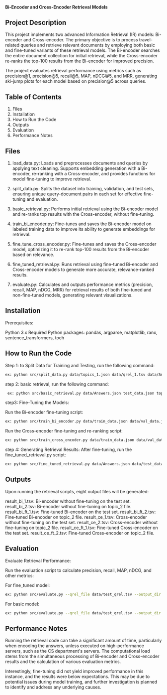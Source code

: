 #### Bi-Encoder and Cross-Encoder Retrieval Models

## Project Description
This project implements two advanced Information Retrieval (IR) models: Bi-encoder and Cross-encoder. The primary objective is to process travel-related queries and retrieve relevant documents by employing both basic and fine-tuned variants of these retrieval models. The Bi-encoder searches the entire document collection for initial retrieval, while the Cross-encoder re-ranks the top-100 results from the Bi-encoder for improved precision.

The project evaluates retrieval performance using metrics such as precision@1, precision@5, recall@5, MAP, nDCG@5, and MRR, generating ski-jump plots for each model based on precision@5 across queries.

## Table of Contents
1. Files
2. Installation
3. How to Run the Code
4. Outputs
5. Evaluation
6. Performance Notes

## Files
1. load_data.py: Loads and preprocesses documents and queries by applying text cleaning. Supports embedding generation with a Bi-encoder, re-ranking with a Cross-encoder, and provides functions for model fine-tuning to improve retrieval.

2. split_data.py: Splits the dataset into training, validation, and test sets, ensuring unique query-document pairs in each set for effective fine-tuning and evaluation.

3. basic_retrieval.py: Performs initial retrieval using the Bi-encoder model and re-ranks top results with the Cross-encoder, without fine-tuning.

4. train_bi_encoder.py: Fine-tunes and saves the Bi-encoder model on labeled training data to improve its ability to generate embeddings for retrieval.

5. fine_tune_cross_encoder.py: Fine-tunes and saves the Cross-encoder model, optimizing it to re-rank top-100 results from the Bi-encoder based on relevance.

6. fine_tuned_retrieval.py: Runs retrieval using fine-tuned Bi-encoder and Cross-encoder models to generate more accurate, relevance-ranked results.

7. evaluate.py: Calculates and outputs performance metrics (precision, recall, MAP, nDCG, MRR) for retrieval results of both fine-tuned and non-fine-tuned models, generating relevant visualizations.

## Installation
Prerequisites:

Python 3.x
 Required Python packages: pandas, argparse, matplotlib, ranx, sentence_transformers, toch 

## How to Run the Code
Step 1: to Split Data for Training and Testing, run the following command: 
```bash
ex: python src/split_data.py data/topics_1.json data/qrel_1.tsv data/Answers.json
```
step 2: basic retrieval, run the following command: 
```bash
 ex: python src/basic_retrieval.py data/Answers.json test_data.json topics2.json
```
step3: Fine-Tuning the Models:

 Run the Bi-encoder fine-tuning script:
 ```bash
 ex: python src/train_bi_encoder.py data/train_data.json data/val_data.json models/bi_encoder_finetuned
```
 Run the Cross-encoder fine-tuning and re-ranking script: 
  ```bash
 ex: python src/train_cross_encoder.py data/train_data.json data/val_data.json models/cross_encoder_finetuned
```

step 4: Generating Retrieval Results:
After fine-tuning, run the fine_tuned_retrieval.py script:
```bash
ex: python src/fine_tuned_retrieval.py data/Answers.json data/test_data.json data/topics_2.json results models/bi_encoder_finetuned models/cross_encoder_finetuned encoded_answers.pt
```

## Outputs
Upon running the retrieval scripts, eight output files will be generated:

result_bi_1.tsv: Bi-encoder without fine-tuning on the test set.
result_bi_2.tsv: Bi-encoder without fine-tuning on topic_2 file.
result_bi_ft_1.tsv: Fine-tuned Bi-encoder on the test set.
result_bi_ft_2.tsv: Fine-tuned Bi-encoder on topic_2 file.
result_ce_1.tsv: Cross-encoder without fine-tuning on the test set.
result_ce_2.tsv: Cross-encoder without fine-tuning on topic_2 file.
result_ce_ft_1.tsv: Fine-tuned Cross-encoder on the test set.
result_ce_ft_2.tsv: Fine-tuned Cross-encoder on topic_2 file.

## Evaluation
Evaluate Retrieval Performance:

Run the evaluation script to calculate precision, recall, MAP, nDCG, and other metrics:

For fine_tuned model:
```bash
ex: python src/evaluate.py --qrel_file data/test_qrel.tsv --output_dir evaluation_results --mode fine_tune
```
For basic model:
```bash
ex: python src/evaluate.py --qrel_file data/test_qrel.tsv --output_dir evaluation_results --mode basic
```

## Performance Notes
Running the retrieval code can take a significant amount of time, particularly when encoding the answers, unless executed on high-performance servers, such as the CS department's servers. The computational load stems from the simultaneous processing of Bi-encoder and Cross-encoder results and the calculation of various evaluation metrics.

Interestingly, fine-tuning did not yield improved performance in this instance, and the results were below expectations. This may be due to potential issues during model training, and further investigation is planned to identify and address any underlying causes.
